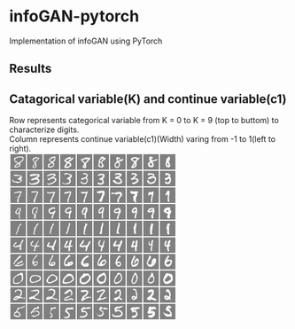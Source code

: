 # infoGAN-pytorch
Implementation of infoGAN using PyTorch

## Results
## Catagorical variable(K) and continue variable(c1)
Row represents categorical variable from K = 0 to K = 9 (top to buttom) to characterize digits.<br />
Column represents continue variable(c1)(Width) varing from -1 to 1(left to right).<br />
![c1](./asset/c1.png)
